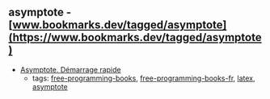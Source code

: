 asymptote - [www.bookmarks.dev/tagged/asymptote](https://www.bookmarks.dev/tagged/asymptote)
---
* [Asymptote. Démarrage rapide](http://cgmaths.fr/cgFiles/Dem_Rapide.pdf)
    * tags: [free-programming-books](../tagged/free-programming-books.md), [free-programming-books-fr](../tagged/free-programming-books-fr.md), [latex](../tagged/latex.md), [asymptote](../tagged/asymptote.md)
